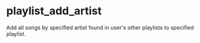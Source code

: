 # playlist_add_artist
Add all songs by specified artist found in user's other playlists to specified playlist.
